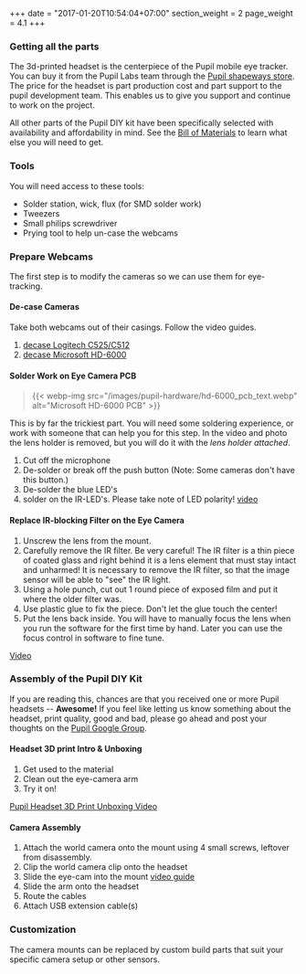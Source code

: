+++
date = "2017-01-20T10:54:04+07:00"
section_weight = 2
page_weight = 4.1
+++

### Getting all the parts
The 3d-printed headset is the centerpiece of the Pupil mobile eye tracker. You can buy it from the Pupil Labs team through the [Pupil shapeways store](http://www.shapeways.com/shops/pupil_store). The price for the headset is part production cost and part support to the pupil development team.  This enables us to give you support and continue to work on the project. 

All other parts of the Pupil DIY kit have been specifically selected with availability and affordability in mind. See the [Bill of Materials][bom] to learn what else you will need to get.

### Tools
You will need access to these tools:

* Solder station, wick, flux (for SMD solder work)
* Tweezers
* Small philips screwdriver
* Prying tool to help un-case the webcams

### Prepare Webcams
The first step is to modify the cameras so we can use them for eye-tracking.

#### De-case Cameras
Take both webcams out of their casings. Follow the video guides.

1. [decase Logitech C525/C512](http://vimeo.com/59844059)
2. [decase Microsoft HD-6000](http://vimeo.com/53005603)

#### Solder Work on Eye Camera PCB

> {{< webp-img src="/images/pupil-hardware/hd-6000_pcb_text.webp" alt="Microsoft HD-6000 PCB" >}}
	
This is by far the trickiest part. You will need some soldering experience, or work with someone that can help you for this step. In the video and photo the lens holder is removed, but you will do it with the *lens holder attached*.

1. Cut off the microphone
2. De-solder or break off the push button (Note: Some cameras don't have this button.)
3. De-solder the blue LED's
4. solder on the IR-LED's. Please take note of LED polarity! [video](http://youtu.be/O-FAXldfq94)

#### Replace IR-blocking Filter on the Eye Camera

1. Unscrew the lens from the mount.
2. Carefully remove the IR filter. Be very careful! The IR filter is a thin piece of coated glass and right behind it is a lens element that must stay intact and unharmed! It is necessary to remove the IR filter, so that the image sensor will be able to "see" the IR light.
3. Using a hole punch, cut out 1 round piece of exposed film and put it where the older filter was.
4. Use plastic glue to fix the piece. Don't let the glue touch the center!
5. Put the lens back inside. You will have to manually focus the lens when you run the software for the first time by hand. Later you can use the focus control in software to fine tune.

[Video](https://vimeo.com/59844058)

### Assembly of the Pupil DIY Kit
If you are reading this, chances are that you received one or more Pupil headsets -- **Awesome!** If you feel like letting us know something about the headset, print quality, good and bad, please go ahead and post your thoughts on the [Pupil Google Group][google-group].

#### Headset 3D print Intro & Unboxing
1. Get used to the material
2. Clean out the eye-camera arm
3. Try it on!

[Pupil Headset 3D Print Unboxing Video](http://www.youtube.com/watch?v=wF_ryq6uDdo)

#### Camera Assembly
1. Attach the world camera onto the mount using 4 small screws, leftover from disassembly.
2. Clip the world camera clip onto the headset
3. Slide the eye-cam into the mount [video guide](http://www.youtube.com/watch?v=wkV9Ye7psP4)
4. Slide the arm onto the headset
5. Route the cables
6. Attach USB extension cable(s)

### Customization
The camera mounts can be replaced by custom build parts that suit your specific camera setup or other sensors. 

[google-group]: http://groups.google.com/group/pupil-discuss
[bom]: https://docs.google.com/spreadsheet/pub?key=0Al-zbr5hUFxPdEdJY1Z0dGRXU18yU0JxTVQ3THBOZFE&single=true&gid=0&output=html
